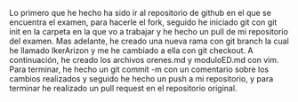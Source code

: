 ﻿
Lo primero que he hecho ha sido ir al repositorio de github en el que se encuentra el examen, para hacerle el fork, seguido he iniciado git con git init en la carpeta en la que vo a trabajar y he hecho un pull de mi repositorio del examen. Mas adelante, he creado una nueva rama con git branch la cual he llamado IkerArizon y me he cambiado a ella con git checkout. A continuación, he creado los archivos orenes.md y moduloED.md con vim. Para terminar, he hecho un git commit -m con un comentario sobre los cambios realizados y seguido he hecho un push a mi repositorio, y para terminar he realizado un pull request en el repositorio original.

